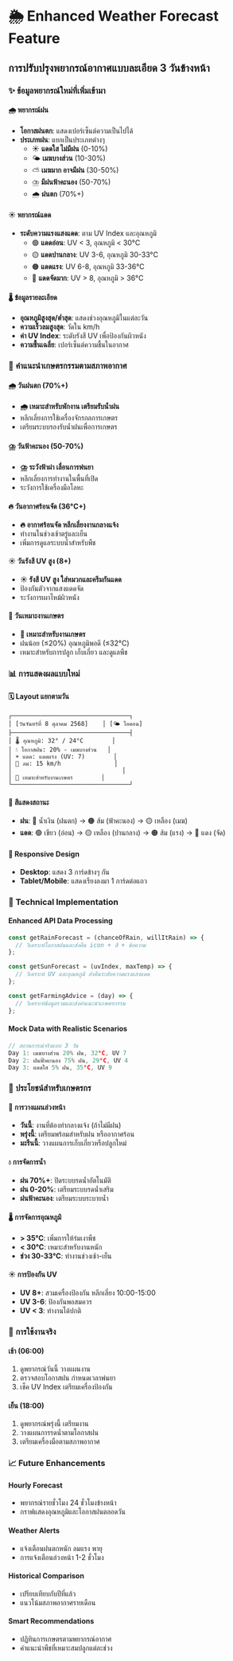 # 🌦️ Enhanced Weather Forecast Feature

## การปรับปรุงพยากรณ์อากาศแบบละเอียด 3 วันข้างหน้า

### ✨ ข้อมูลพยากรณ์ใหม่ที่เพิ่มเข้ามา

#### 🌧️ **พยากรณ์ฝน**
- **โอกาสฝนตก**: แสดงเปอร์เซ็นต์ความเป็นไปได้
- **ประเภทฝน**: แยกเป็นประเภทต่างๆ
  - ☀️ **แดดใส ไม่มีฝน** (0-10%)
  - 🌤️ **เมฆบางส่วน** (10-30%) 
  - ⛅ **เมฆมาก อาจมีฝน** (30-50%)
  - ⛈️ **มีฝนฟ้าคะนอง** (50-70%)
  - 🌧️ **ฝนตก** (70%+)

#### ☀️ **พยากรณ์แดด**
- **ระดับความแรงแสงแดด**: ตาม UV Index และอุณหภูมิ
  - 🟢 **แดดอ่อน**: UV < 3, อุณหภูมิ < 30°C
  - 🟡 **แดดปานกลาง**: UV 3-6, อุณหภูมิ 30-33°C  
  - 🟠 **แดดแรง**: UV 6-8, อุณหภูมิ 33-36°C
  - 🔴 **แดดจัดมาก**: UV > 8, อุณหภูมิ > 36°C

#### 🌡️ **ข้อมูลรายละเอียด**
- **อุณหภูมิสูงสุด/ต่ำสุด**: แสดงช่วงอุณหภูมิในแต่ละวัน
- **ความเร็วลมสูงสุด**: วัดใน km/h
- **ค่า UV Index**: ระดับรังสี UV เพื่อป้องกันผิวหนัง
- **ความชื้นเฉลี่ย**: เปอร์เซ็นต์ความชื้นในอากาศ

### 🚜 **คำแนะนำเกษตรกรรมตามสภาพอากาศ**

#### 🌧️ **วันฝนตก (70%+)**
- **🌧️ เหมาะสำหรับพักงาน เตรียมรับน้ำฝน**
- หลีกเลี่ยงการใช้เครื่องจักรกลการเกษตร
- เตรียมระบบรองรับน้ำฝนเพื่อการเกษตร

#### ⛈️ **วันฟ้าคะนอง (50-70%)**  
- **⛈️ ระวังฟ้าผ่า เลื่อนการพ่นยา**
- หลีกเลี่ยงการทำงานในพื้นที่เปิด
- ระวังการใช้เครื่องมือโลหะ

#### 🔥 **วันอากาศร้อนจัด (36°C+)**
- **🔥 อากาศร้อนจัด หลีกเลี่ยงงานกลางแจ้ง**
- ทำงานในช่วงเช้าตรู่และเย็น
- เพิ่มการดูแลระบบน้ำสำหรับพืช

#### ☀️ **วันรังสี UV สูง (8+)**
- **☀️ รังสี UV สูง ใส่หมวกและครีมกันแดด**
- ป้องกันตัวจากแสงแดดจัด
- ระวังการเผาไหม้ผิวหนัง

#### 🌱 **วันเหมาะงานเกษตร**
- **🌱 เหมาะสำหรับงานเกษตร**
- ฝนน้อย (≤20%) อุณหภูมิพอดี (≤32°C)
- เหมาะสำหรับการปลูก เก็บเกี่ยว และดูแลพืช

### 📊 **การแสดงผลแบบใหม่**

#### 🗓️ **Layout แยกตามวัน**
```
┌─────────────────────────────────┐
│ [วันจันทร์ที่ 8 ตุลาคม 2568]    │ [🌤️ ไอคอน]
├─────────────────────────────────┤
│ 🌡️ อุณหภูมิ: 32° / 24°C        │
│ 💧 โอกาสฝน: 20% - เมฆบางส่วน   │  
│ ☀️ แดด: แดดแรง (UV: 7)        │
│ 💨 ลม: 15 km/h               │
│                               │
│ 🌱 เหมาะสำหรับงานเกษตร        │
└─────────────────────────────────┘
```

#### 🎨 **สีแสดงสถานะ**
- **ฝน**: 🔵 น้ำเงิน (ฝนตก) → 🟠 ส้ม (ฟ้าคะนอง) → 🟡 เหลือง (เมฆ)
- **แดด**: 🟢 เขียว (อ่อน) → 🟡 เหลือง (ปานกลาง) → 🟠 ส้ม (แรง) → 🔴 แดง (จัด)

#### 📱 **Responsive Design**
- **Desktop**: แสดง 3 การ์ดข้างๆ กัน
- **Tablet/Mobile**: แสดงเรียงลงมา 1 การ์ดต่อแถว

### 🔧 **Technical Implementation**

#### Enhanced API Data Processing
```javascript
const getRainForecast = (chanceOfRain, willItRain) => {
  // วิเคราะห์โอกาสฝนและส่งคืน icon + สี + ข้อความ
};

const getSunForecast = (uvIndex, maxTemp) => {
  // วิเคราะห์ UV และอุณหภูมิ ส่งคืนระดับความแรงแสงแดด
};

const getFarmingAdvice = (day) => {
  // วิเคราะห์ข้อมูลรวมและส่งคำแนะนำเกษตรกรรม
};
```

#### Mock Data with Realistic Scenarios
```javascript
// สถานการณ์จริงแบบ 3 วัน
Day 1: เมฆบางส่วน 20% ฝน, 32°C, UV 7
Day 2: ฝนฟ้าคะนอง 75% ฝน, 29°C, UV 4  
Day 3: แดดใส 5% ฝน, 35°C, UV 9
```

### 🌾 **ประโยชน์สำหรับเกษตรกร**

#### 📅 **การวางแผนล่วงหน้า**
- **วันนี้**: งานที่ต้องทำกลางแจ้ง (ถ้าไม่มีฝน)
- **พรุ่งนี้**: เตรียมพร้อมสำหรับฝน หรืออากาศร้อน
- **มะรืนนี้**: วางแผนการเก็บเกี่ยวหรือปลูกใหม่

#### 💧 **การจัดการน้ำ**
- **ฝน 70%+**: ปิดระบบรดน้ำอัตโนมัติ
- **ฝน 0-20%**: เตรียมระบบรดน้ำเสริม
- **ฝนฟ้าคะนอง**: เตรียมระบบระบายน้ำ

#### 🌡️ **การจัดการอุณหภูมิ**  
- **> 35°C**: เพิ่มการให้ร่มเงาพืช
- **< 30°C**: เหมาะสำหรับงานหนัก
- **ช่วง 30-33°C**: ทำงานช่วงเช้า-เย็น

#### ☀️ **การป้องกัน UV**
- **UV 8+**: สวมเครื่องป้องกัน หลีกเลี่ยง 10:00-15:00
- **UV 3-6**: ป้องกันพอสมควร
- **UV < 3**: ทำงานได้ปกติ

### 🎯 **การใช้งานจริง**

#### เช้า (06:00)
1. ดูพยากรณ์วันนี้ วางแผนงาน
2. ตรวจสอบโอกาสฝน กำหนดเวลาพ่นยา
3. เช็ค UV Index เตรียมเครื่องป้องกัน

#### เย็น (18:00)  
1. ดูพยากรณ์พรุ่งนี้ เตรียมงาน
2. วางแผนการรดน้ำตามโอกาสฝน
3. เตรียมเครื่องมือตามสภาพอากาศ

### 📈 **Future Enhancements**

#### Hourly Forecast
- พยากรณ์รายชั่วโมง 24 ชั่วโมงข้างหน้า
- กราฟแสดงอุณหภูมิและโอกาสฝนตลอดวัน

#### Weather Alerts
- แจ้งเตือนฝนตกหนัก ลมแรง พายุ
- การแจ้งเตือนล่วงหน้า 1-2 ชั่วโมง

#### Historical Comparison
- เปรียบเทียบกับปีที่แล้ว
- แนวโน้มสภาพอากาศรายเดือน

#### Smart Recommendations
- ปฏิทินการเกษตรตามพยากรณ์อากาศ
- คำแนะนำพืชที่เหมาะสมปลูกแต่ละช่วง